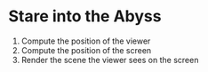 # Stare into the Abyss

1. Compute the position of the viewer
1. Compute the position of the screen 
1. Render the scene the viewer sees on the screen
